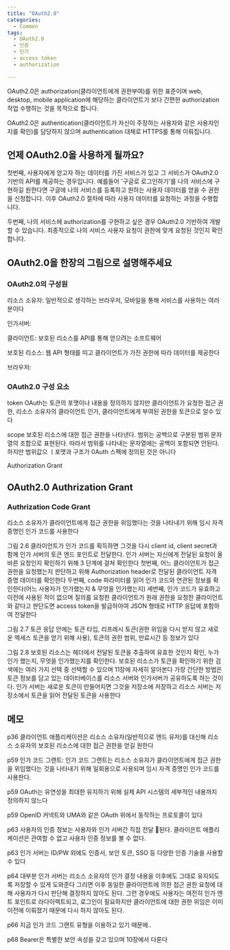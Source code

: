 ```yaml
---
title: "OAuth2.0"
categories:
  - Common
tags:
  - OAuth2.0
  - 인증
  - 인가
  - access token
  - authorization

---
```


 OAuth2.0은 authorization(클라이언트에게 권한부여)를 위한 표준이며 web, desktop, mobile application에 해당하는 클라이언트가 보다 간편한 authorization 작업 수행하는 것을 목적으로 합니다.

OAuth2.0은 authentication(클라이언트가 자신이 주장하는 사용자와 같은 사용자인지를 확인)를 담당하지 않으며 authentication 대체로 HTTPS를 통해 이뤄집니다.

## 언제 OAuth2.0을 사용하게 될까요?

첫번째, 사용자에게 얻고자 하는 데이터를 가진 서비스가 있고 그 서비스가 OAuth2.0 기반의 API를 제공하는 경우입니다.
예를들어 '구글로 로그인하기'를 나의 서비스에 구현하길 원한다면 구글에 나의 서비스를 등록하고 원하는 사용자 데이터를 얻을 수 권한을 신청합니다. 이후 OAuth2.0 절차에 따라 사용자 데이터를 요청하는 과정을 수행합니다.

두번째, 나의 서비스에 authorization를 구현하고 싶은 경우 OAuth2.0 기반하여 개발할 수 있습니다. 최종적으로 나의 서비스 사용자 요청이 권한에 맞게 요청된 것인지 확인합니다.


## OAuth2.0을 한장의 그림으로 설명해주세요

### OAuth2.0의 구성원

리소스 소유자: 일반적으로 생각하는 브라우저, 모바일을 통해 서비스를 사용하는 여러분이다

인가서버:

클라이언트: 보호된 리소스를 API를 통해 얻으려는 소프트웨어

보호된 리소스: 웹 API 형태를 띠고 클라이언트가 가진 권한에 따라 데이터를 제공한다 

브라우저:


### OAuth2.0 구성 요소

token
 OAuth는 토큰의 포맷이나 내용을 정의하지 않지만 클라이언트가 요청한 접근 권한, 리소스 소유자의 클라이언트 인가, 클라이언트에게 부여된 권한을 토큰으로 알수 있다

scope
보호된 리소스에 대한 접근 권한을 나타낸다. 범위는 공백으로 구분된 범위 문자열의 조합으로 표현된다. 따라서 범위를 나타내는 문자열에는 공백이 포함되면 안된다. 하지만 범위값으 ㅣ포맷과 구조가 0Auth 스펙에 정의된 것은 아니다

Authorization Grant


## OAuth2.0 Authrization Grant


### Authrization Code Grant

리소스 소유자가 클라이언트에게 접근 권한을 위임했다는 것을 나타내기 위해 임시 자격 증명인 인가 코드를 사용한다



그림 2.6 
 클라이언트가 인가 코드를 획득하면 그것을 다시 client id, client secret과 함께 인가 서버의 토큰 엔드 포인트로 전달한다.
 인가 서버는 자신에게 전달된 요청이 올바른 요청인지 확인하기 위해 3 단계에 걸쳐 확인한다
첫번째, 어느 클라이언트가 접근 권한을 요청했는지 판단하고 위해 Authorization header로 전달된 클라이언트 자격 증명 데이터를 확인한다
두번째, code 파라미터를 읽어 인가 코드와 연관된 정보를 확인한다(어느 사용자가 인가했는지 & 무엇을 인가했는지)
세번째, 인가 코드가 유효하고 이전에 사용된 적이 없으며 질의를 요청한 클라이언트가 원래 권한을 요청한 클라이언트와 같다고 판단도면 access token을 발급하아여 JSON 형태로 HTTP 응답에 포함하여 전달한다

그림 2.7
토큰 응답 안에는 토큰 타입, 리프레시 토큰(권한 위임을 다시 받지 않고 새로운 엑세스 토큰을 얻기 위해 사용), 토큰의 권한 범위, 만료시간 등 정보가 있다

그림 2.8
보호된 리소스는 헤더에서 전달된 토큰을 추출하여 유효한 것인지 확인, 누가 인가 했는지, 무엇을 인가했는지를 확인한다.
보호된 리소스가 토큰을 확인하기 위한 검색에는 여러 가지 선택 중 선택할 수 있으며 11장에 자세히 알아본다
가장 간단한 방법은 토큰 정보를 담고 있는 데이터베이스를 리소스 서버와 인가서버가 공유하도록 하는 것이다. 인가 서버는 새로운 토큰이 만들어지면 그것을 저장소에 저장하고 리소스 서버는 저장소에서 토큰을 읽어 전달된 토큰을 사용한다


## 메모
p36 클라이언트 애플리케이션은 리소스 소유자(일반적으로 엔드 유저)를 대신해 리소스 소유자의 보호된 리소스에 대한 접근 권한을 얻길 원한다

p59 인가 코드 그랜트: 인가 코드 그랜트는 리소스 소유자가 클라이언트에게 접근 권한을 위임했다는 것을 나타내기 위해 일회용으로 사용되며 임시 자격 증명인 인가 코드를 사용한다. 

p59 OAuth는 유연성을 최대한 유지하기 위해 실제 API 시스템의 세부적인 내용까지 정의하지 않느다

p59 OpenID 커넥트와 UMA와 같은 OAuth 위에서 동작하는 프로토콜이 있다

p63 사용자의 인증 정보는 사용자와 인가 서버간 직접 전달 된다. 클라이은트 애플리케이션은 관여할 수 없고 사용자 인증 정보를 볼 수 없다.

p63 인가 서버는 ID/PW 외에도 인증서, 보안 토큰, SSO 등 다양한 인증 기술을 사용할 수 있다

p64 대부분 인가 서버는 리소스 소유자의 인가 결정 내용을 이후에도 그대로 유지되도록 저장할 수 있게 도와준다 그리면 이후 동일한 클라이언트에 의한 접근 권한 요청에 대해 사용자가 다시 판단해 결정하지 않아도 된다. 그런 경우에도 사용자는 여전히 인가 엔트 포인트로 라다이렉트되고, 로그인이 필요하지만 클라이언트에 대한 권한 위임은 이미 이전에 이뤄졌기 때문에 다시 하지 않아도 된다.

p66 지금 인가 코드 그랜트 유형을 이용하고 있기 때문에.. 

p68 Bearer은 특별한 보안 속성을 갖고 있으며 10장에서 다룬다